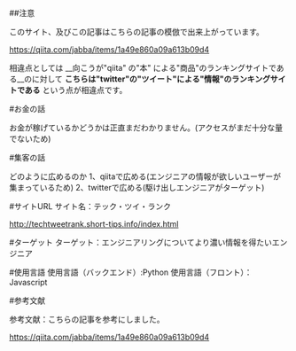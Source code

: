<!--
title:   エンジニアのためのツイートランキングサイトを作成した
tags:    Python,Twitter,駆け出しエンジニア
id:      1ac9681118a876c63924
private: false
-->
##注意

このサイト、及びこの記事はこちらの記事の模倣で出来上がっています。

https://qiita.com/jabba/items/1a49e860a09a613b09d4


相違点としては
__向こうが"qiita"  の"本"     による"商品"のランキングサイトである__のに対して
__こちらは"twitter"の"ツイート"による"情報"のランキングサイトである__
という点が相違点です。


#お金の話

お金が稼げているかどうかは正直まだわかりません。(アクセスがまだ十分な量でないため)


#集客の話

どのように広めるのか
1、qiitaで広める(エンジニアの情報が欲しいユーザーが集まっているため)
2、twitterで広める(駆け出しエンジニアがターゲット)





#サイトURL
サイト名：テック・ツイ・ランク

http://techtweetrank.short-tips.info/index.html


#ターゲット
ターゲット：エンジニアリングについてより濃い情報を得たいエンジニア





#使用言語
使用言語（バックエンド）:Python
使用言語（フロント）：Javascript

#参考文献

参考文献：こちらの記事を参考にしました。

https://qiita.com/jabba/items/1a49e860a09a613b09d4